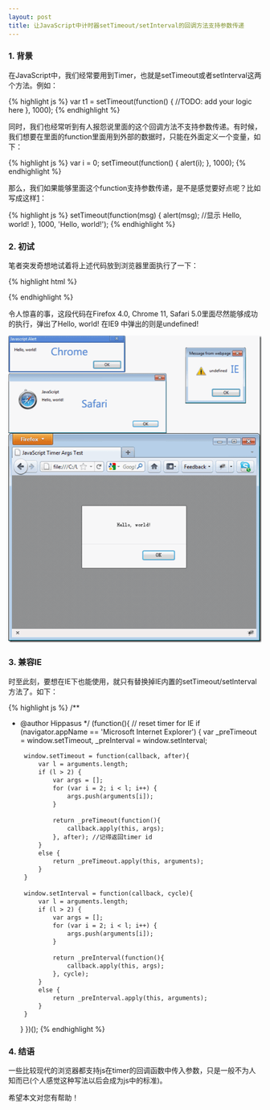 ```yaml
---
layout: post
title: 让JavaScript中计时器setTimeout/setInterval的回调方法支持参数传递
---
```


### 1. 背景

在JavaScript中，我们经常要用到Timer，也就是setTimeout或者setInterval这两个方法。例如：

{% highlight js %}
var t1 = setTimeout(function() {
	//TODO: add your logic here
}, 1000);
{% endhighlight %}

同时，我们也经常听到有人报怨说里面的这个回调方法不支持参数传递。有时候，我们想要在里面的function里面用到外部的数据时，只能在外面定义一个变量，如下：

{% highlight js %}
var i = 0;
setTimeout(function() {
	alert(i);
}, 1000);
{% endhighlight %}

那么，我们如果能够里面这个function支持参数传递，是不是感觉要好点呢？比如写成这样[1]：

{% highlight js %}
setTimeout(function(msg) {
	alert(msg); //显示 Hello, world!
}, 1000, 'Hello, world!');
{% endhighlight %}


### 2. 初试

笔者突发奇想地试着将上述代码放到浏览器里面执行了一下：


{% highlight html %}
<!DOCTYPE HTML>
<html>
	<head>
		<title>JavaScript Timer Args Test</title>
	</head>
	<body>
		<script type="text/javascript">
			(function(){
				setTimeout(function(msg) {
					alert(msg); //显示 Hello, world!
				}, 1000, 'Hello, world!');
			})();
		</script>
	</body>
</html>
{% endhighlight %}

令人惊喜的事，这段代码在Firefox 4.0, Chrome 11, Safari 5.0里面尽然能够成功的执行，弹出了Hello, world!  在IE9 中弹出的则是undefined!

![browser navtive support](/images/js-timer-callback/first-try.gif)


### 3. 兼容IE

时至此刻，要想在IE下也能使用，就只有替换掉IE内置的setTimeout/setInterval方法了。如下：

{% highlight js %}
/**
 * @author Hippasus
 */
(function(){ // reset timer for IE
	if (navigator.appName == 'Microsoft Internet Explorer') {
		var _preTimeout = window.setTimeout, _preInterval = window.setInterval;
		 
		window.setTimeout = function(callback, after){
			var l = arguments.length;
			if (l > 2) {
				var args = [];
				for (var i = 2; i < l; i++) {
					args.push(arguments[i]);
				}
				 
				return _preTimeout(function(){
					callback.apply(this, args);
				}, after); //记得返回timer id
			}
			else {
				return _preTimeout.apply(this, arguments);
			}
		}
		 
		window.setInterval = function(callback, cycle){
			var l = arguments.length;
			if (l > 2) {
				var args = [];
				for (var i = 2; i < l; i++) {
					args.push(arguments[i]);
				}
				 
				return _preInterval(function(){
					callback.apply(this, args);
				}, cycle);
			}
			else {
				return _preInterval.apply(this, arguments);
			}
		}
	}
})();
{% endhighlight %}


### 4. 结语

一些比较现代的浏览器都支持js在timer的回调函数中传入参数，只是一般不为人知而已(个人感觉这种写法以后会成为js中的标准)。

希望本文对您有帮助！


[1]: http://nodejs.org/docs/v0.4.5/api/timers.html "NodeJs中的setTimeout语法 setTimeout(callback, delay, [arg], [...])"	
